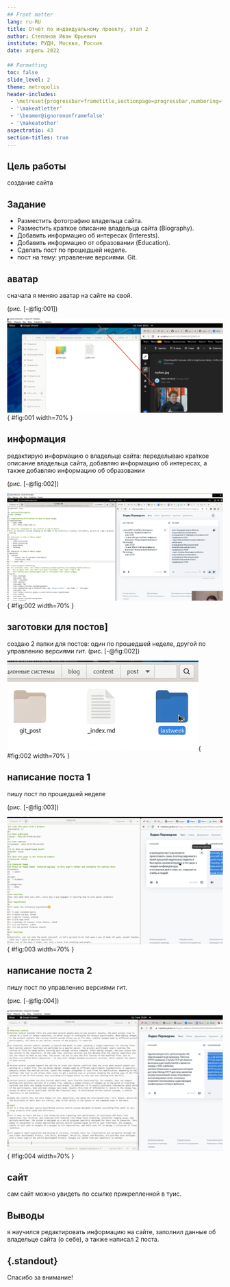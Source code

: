```yaml
---
## Front matter
lang: ru-RU
title: Отчёт по индвидуальному проекту, этап 2
author: Степанов Иван Юрьевич
institute: РУДН, Москва, Россия
date: апрель 2022

## Formatting
toc: false
slide_level: 2
theme: metropolis
header-includes: 
 - \metroset{progressbar=frametitle,sectionpage=progressbar,numbering=fraction}
 - '\makeatletter'
 - '\beamer@ignorenonframefalse'
 - '\makeatother'
aspectratio: 43
section-titles: true
---
```


## Цель работы

создание сайта

## Задание

- Разместить фотографию владельца сайта.
- Разместить краткое описание владельца сайта (Biography).
- Добавить информацию об интересах (Interests).
- Добавить информацию от образовании (Education).
- Сделать пост по прошедшей неделе.
- пост на тему: управление версиями. Git.

## аватар

сначала я меняю аватар на сайте на свой.

(рис. [-@fig:001])

![avatar](image/img1.png){ #fig:001 width=70% }
## информация
редактирую информацию о владельце сайта: переделываю краткое описание владельца сайта, добавляю информацию об интересах, а также добавляю информацию об образовании

(рис. [-@fig:002])

![информация](image/img2.png){ #fig:002 width=70% }
## заготовки для постов]
создаю 2 папки для постов: один по прошедшей неделе, другой по управлению версиями гит.
(рис. [-@fig:002])

![заготовки для постов](image/img3.png){ #fig:002 width=70% }
## написание поста 1
пишу пост по прошедшей неделе

(рис. [-@fig:003])

![написание поста 1](image/img4.png){ #fig:003 width=70% }
## написание поста 2
пишу пост по управлению версиями гит.

(рис. [-@fig:004])

![написание поста 2](image/img5.png){ #fig:004 width=70% }
## сайт
сам сайт можно увидеть по ссылке прикрепленной в туис.

## Выводы

я научился редактировать информацию на сайте, заполнил данные об владельце сайта (о себе), а также написал 2 поста.

## {.standout}

Спасибо за внимание!
